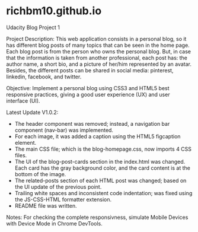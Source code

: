# richbm10.github.io
Udacity Blog Project 1

Project Description:
This web application consists in a personal blog, so it has different blog posts of many topics that can be seen
in the home page. Each blog post is from the person who owns the personal blog. But, in case that the information
is taken from another professional, each post has: the author name, a short bio, and a picture of her/him represented
by an avatar. Besides, the different posts can be shared in social media: pinterest, linkedin, facebook, and twitter.

Objective:
Implement a personal blog using CSS3 and HTML5 best responsive practices, giving a good user experience (UX) and user interface (UI).

Latest Update V1.0.2:
- The header component was removed; instead, a navigation bar component (nav-bar) was implemented.
- For each image, it was added a caption using the HTML5 figcaption element.
- The main CSS file; which is the blog-homepage.css, now imports 4 CSS files.
- The UI of the blog-post-cards section in the index.html was changed. Each card has the gray background color,
and the card content is at the bottom of the image.
- The related-posts section of each HTML post was changed; based on the UI update of the previous point.
- Trailing white spaces and inconsistent code indentation; was fixed using the JS-CSS-HTML formatter extension.
- README file was written.

Notes:
For checking the complete responsivness, simulate Mobile Devices with Device Mode in Chrome DevTools.